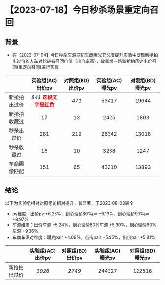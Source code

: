 # 【2023-07-18】今日秒杀场景重定向召回
## 背景
- 在【2023-07-04】今日秒杀车源匹配车商曝光充分度提升实验中发现新抢拍出过价的人车对比较有召回价值（出价率高），故新增一路新抢拍历史出价召回(重定向召回)进行实验

|  | 实验组(AC)出价pv  | 对照组(BD)出价pv | 实验组(AC)曝光pv | 对照组(BD)曝光pv	|
|:---:|:---:|:---:|:---:|:---:|
| 新抢拍出过价 | _841_ <strong style="color:red">这段文字是红色</strong> | _471_ | 53417 | 19644 |
| 新抢拍收藏过|  17  | 13 | 2425 | 1803 |
| 秒杀出过价 | 281 | 219 | 26342 | 13018 |
| 秒杀收藏过 | 18 | 10 | 3238 | 1247 |
| 车商画像匹配 | 151 | 65 | 43310 | 13893 |


## 结论
以下为实验组相对对照组的相对提升，皆显著，于2023-08-08转全
- pv维度：出价pv +6.26%，到心理价80%pv +6.13%，到心理价90%pv +8.97%
- 车源维度：出价车源 +5.24%，到心理价80%车源 +5.30%，到心理价90%车源 +9.36%
- 车商车源对维度：曝光pair +4.09%，点击pair +5.95%，出价pair +5.81%

|  | 实验组(AC)出价pv  | 对照组(BD)出价pv | 实验组(AC)曝光pv | 对照组(BD)曝光pv	|
|:---:|:---:|:---:|:---:|:---:|
| 新抢拍出过价 | _3926_ | _2749_ | 244327 | 122516 |
